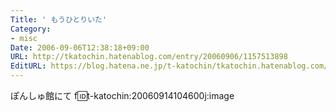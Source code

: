 ```yaml
---
Title: ' もうひとりいた'
Category:
- misc
Date: 2006-09-06T12:38:18+09:00
URL: http://tkatochin.hatenablog.com/entry/20060906/1157513898
EditURL: https://blog.hatena.ne.jp/t-katochin/tkatochin.hatenablog.com/atom/entry/6653586347154755758
---
```



ぽんしゅ館にて
f:id:t-katochin:20060914104600j:image
